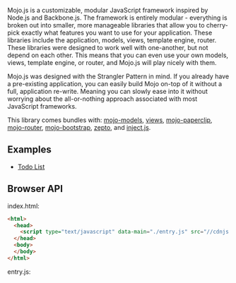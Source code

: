 Mojo.js is a customizable, modular JavaScript framework inspired by Node.js and Backbone.js. The framework is entirely modular - everything is broken out into smaller, more manageable libraries that allow you to cherry-pick exactly what features you want to use for your application. These libraries include the application, models, views, template engine, router. These libraries were designed to work well with one-another, but not depend on each other. This means that you can even use your own models, views, template engine, or router, and Mojo.js will play nicely with them.

Mojo.js was designed with the Strangler Pattern in mind. If you already have a pre-existing application, you can easily build Mojo on-top of it without a full, application re-write. Meaning you can slowly ease into it without worrying about the all-or-nothing approach associated with most JavaScript frameworks.

This library comes bundles with: 
[mojo-models](/mojo-js/mojo-models), [views](/mojo-js/mojo-views), [mojo-paperclip](/mojo-js/paperclip.js),
[mojo-router](/mojo-js/mojo-router.js), [mojo-bootstrap](/mojo-js/mojo-bootstrap), [zepto](http://zeptojs.com/), and [inject.js](http://www.injectjs.com/).

## Examples

- [Todo List](https://github.com/mojo-js/mojo.js/blob/master/build/examples/todoList/index.html)

## Browser API

index.html:

```html
<html>
  <head>
    <script type="text/javascript" data-main="./entry.js" src="//cdnjs.cloudflare.com/ajax/libs/mojo/0.9.0/mojo.min.js" />
  </head>
  <body>
  </body>
</html>
```

entry.js:

```javascript

```

### 
